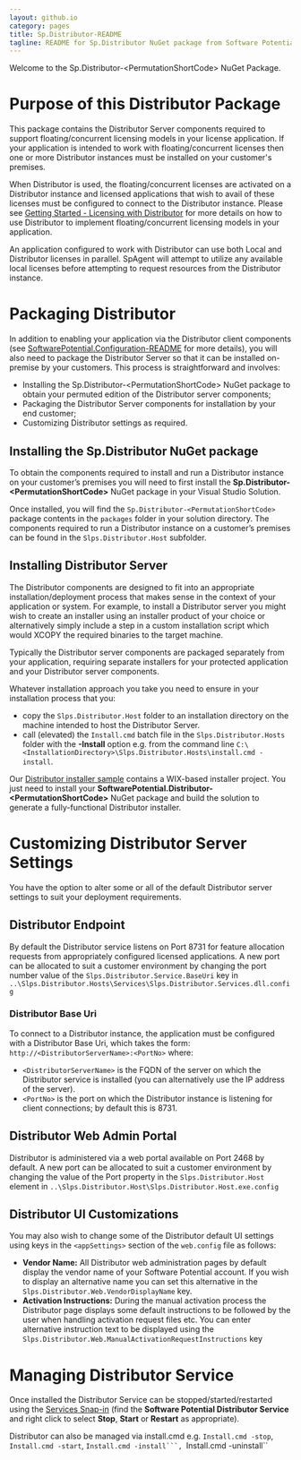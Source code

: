 ```yaml
---
layout: github.io
category: pages
title: Sp.Distributor-README
tagline: README for Sp.Distributor NuGet package from Software Potential
---
```


Welcome to the Sp.Distributor-&lt;PermutationShortCode&gt; NuGet Package.


# Purpose of this Distributor Package

This package contains the Distributor Server components required to support floating/concurrent licensing models in your license application. If your application is intended to work with floating/concurrent licenses then one or more Distributor instances must be installed on your customer's premises.

When Distributor is used, the floating/concurrent licenses are activated on a Distributor instance and licensed applications that wish to avail of these licenses must be configured to connect to the Distributor instance. Please see [Getting Started - Licensing with Distributor](http://docs.softwarepotential.com/Getting-Started-With-Distributor.html) for more details on how to use Distributor to implement floating/concurrent licensing models in your application.

An application configured to work with Distributor can use both Local and Distributor licenses in parallel. SpAgent will attempt to utilize any available local licenses before attempting to request resources from the Distributor instance.

# Packaging Distributor
In addition to enabling your application via the Distributor client components (see [SoftwarePotential.Configuration-README](http://docs.softwarepotential.com/Configuration.Distributor-README.html) for more details), you will also need to package the Distributor Server so that it can be installed on-premise by your customers. This process is straightforward and involves:

- Installing the Sp.Distributor-&lt;PermutationShortCode&gt; NuGet package to obtain your permuted edition of the Distributor server components;
- Packaging the Distributor Server components for installation by your end customer;
- Customizing Distributor settings as required.

## Installing the Sp.Distributor NuGet package
To obtain the components required to install and run a Distributor instance on your customer’s premises you will need to first install the **Sp.Distributor-&lt;PermutationShortCode&gt;** NuGet package in your Visual Studio Solution. 

Once installed, you will find the `Sp.Distributor-<PermutationShortCode>` package contents in the `packages`  folder in your solution directory. The components required to run a Distributor instance on a customer’s premises can be found in the `Slps.Distributor.Host` subfolder. 

## Installing Distributor Server
The Distributor components are designed to fit into an appropriate installation/deployment process that makes sense in the context of your application or system. For example, to install a Distributor server you might wish to create an installer using an installer product of your choice or alternatively simply include a step in a custom installation script which would XCOPY the required binaries to the target machine. 

Typically the Distributor server components are packaged separately from your application, requiring separate installers for your protected application and your Distributor server components.  

Whatever installation approach you take you need to ensure in your installation process that you:
  
- copy the `Slps.Distributor.Host` folder to an installation directory on the machine intended to host the Distributor Server.
- call (elevated) the ``Install.cmd`` batch file in the ``Slps.Distributor.Hosts`` folder with the **-Install** option e.g. from the command line ```C:\<InstallationDirectory>\Slps.Distributor.Hosts\install.cmd -install```.

Our [Distributor installer sample](https://github.com/SoftwarePotential/samples/tree/master/Licensing/Desktop/Distributed/Installer) contains a WIX-based installer project. You just need to install your **SoftwarePotential.Distributor-&lt;PermutationShortCode&gt;** NuGet package and build the solution to generate a fully-functional Distributor installer.

# Customizing Distributor Server Settings
You have the option to alter some or all of the default Distributor server settings to suit your deployment requirements.
## Distributor Endpoint
By default the Distributor service listens on Port 8731 for feature allocation requests from appropriately configured licensed applications. A new port can be allocated to suit a customer environment by changing the port number value of the ```Slps.Distributor.Service.BaseUri``` key in ```..\Slps.Distributor.Hosts\Services\Slps.Distributor.Services.dll.config``` 

### Distributor Base Uri
To connect to a Distributor instance, the application must be configured with a Distributor Base Uri, which takes the form: `http://<DistributorServerName>:<PortNo>` where:

* `<DistributorServerName>` is the FQDN of the server on which the Distributor service is installed (you can alternatively use the IP address of the server).
* `<PortNo>` is the port on which the Distributor instance is listening for client connections; by default this is 8731.

## Distributor Web Admin Portal
Distributor is administered via a web portal available on Port 2468 by default. A new port can be allocated to suit a customer environment by changing the value of the Port property in the ```Slps.Distributor.Host``` element in ```..\Slps.Distributor.Host\Slps.Distributor.Host.exe.config``` 

## Distributor UI Customizations
You may also wish to change some of the Distributor default UI settings using keys in the ```<appSettings>``` section of the `web.config` file as follows:

- **Vendor Name:** All Distributor web administration pages by default display the vendor name of your Software Potential account. If you wish to display an alternative name you can set this alternative in the ```Slps.Distributor.Web.VendorDisplayName``` key.
- **Activation Instructions:** During the manual activation process the Distributor page displays some default instructions to be followed by the user when handling activation request files etc. You can enter alternative instruction text to be displayed using the ```Slps.Distributor.Web.ManualActivationRequestInstructions``` key

# Managing Distributor Service
Once installed the Distributor Service can be stopped/started/restarted using the [Services Snap-in](http://technet.microsoft.com/en-us/library/cc736564.aspx) (find the **Software Potential Distributor Service** and right click to select **Stop**, **Start** or **Restart** as appropriate).

Distributor can also be managed via install.cmd e.g. ``Install.cmd -stop``, ``Install.cmd -start``, ``Install.cmd -install```, ``Install.cmd -uninstall``

